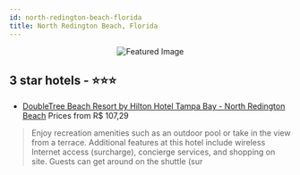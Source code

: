 ```yaml
---
id: north-redington-beach-florida
title: North Redington Beach, Florida
---
```


<center><img src="https://i.travelapi.com/hotels/1000000/30000/20300/20243/655fb957_z.jpg" alt="Featured Image" /></center>


##  3 star hotels - ⭐️⭐️⭐️

-    [DoubleTree Beach Resort by Hilton Hotel Tampa Bay - North Redington Beach](https://us.hurb.com/hotels/north-redington-beach/doubletree-beach-resort-by-hilton-hotel-tampa-bay-north-redington-beach-JNP-JP148853?cmp=18055) Prices from R$ 107,29
   > Enjoy recreation amenities such as an outdoor pool or take in the view from a terrace. Additional features at this hotel include wireless Internet access (surcharge), concierge services, and shopping on site. Guests can get around on the shuttle (sur
